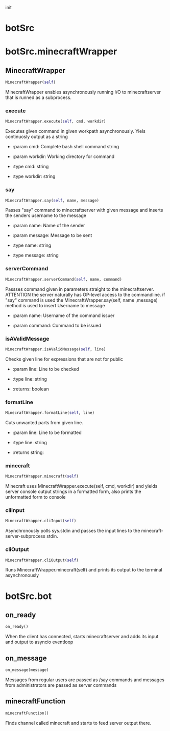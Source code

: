 init
<h1 id="botSrc">botSrc</h1>


<h1 id="botSrc.minecraftWrapper">botSrc.minecraftWrapper</h1>


<h2 id="botSrc.minecraftWrapper.MinecraftWrapper">MinecraftWrapper</h2>

```python
MinecraftWrapper(self)
```

MinecraftWrapper enables asynchronously running I/O to
minecraftserver that is runned as a subprocess.

<h3 id="botSrc.minecraftWrapper.MinecraftWrapper.execute">execute</h3>

```python
MinecraftWrapper.execute(self, cmd, workdir)
```

Executes given command in given workpath asynchronously.
Yiels continuosly output as a string

- :param cmd: Complete bash shell command string

- :param workdir: Working directory for command

- :type cmd: string

- :type workdir: string


<h3 id="botSrc.minecraftWrapper.MinecraftWrapper.say">say</h3>

```python
MinecraftWrapper.say(self, name, message)
```

Passes "say" command to minecraftserver with given message
and inserts the senders username to the message


- :param name: Name of the sender

- :param message: Message to be sent

- :type name: string

- :type message: string


<h3 id="botSrc.minecraftWrapper.MinecraftWrapper.serverCommand">serverCommand</h3>

```python
MinecraftWrapper.serverCommand(self, name, command)
```

Passses command given in parameters straight to the minecraftserver.
ATTENTION the server naturally has OP-level access to the commandline.
if "say" command is used the MinecraftWrapper.say(self, name ,message)
method is used to insert Username to message


- :param name: Username of the command issuer

- :param command: Command to be issued


<h3 id="botSrc.minecraftWrapper.MinecraftWrapper.isAValidMessage">isAValidMessage</h3>

```python
MinecraftWrapper.isAValidMessage(self, line)
```

Checks given line for expressions that are not for public

- :param line: Line to be checked

- :type line: string

- :returns: boolean

<h3 id="botSrc.minecraftWrapper.MinecraftWrapper.formatLine">formatLine</h3>

```python
MinecraftWrapper.formatLine(self, line)
```

Cuts unwanted parts from given line.

- :param line: Line to be formatted

- :type line: string

- :returns string:


<h3 id="botSrc.minecraftWrapper.MinecraftWrapper.minecraft">minecraft</h3>

```python
MinecraftWrapper.minecraft(self)
```

Minecraft uses MinecraftWrapper.execute(self, cmd, workdir) and yields
server console output strings in a formatted form, also
prints the unformatted form to console

<h3 id="botSrc.minecraftWrapper.MinecraftWrapper.cliInput">cliInput</h3>

```python
MinecraftWrapper.cliInput(self)
```

Asynchronously polls  sys.stdin and passes the input lines to the
minecraft-server-subprocess stdin.

<h3 id="botSrc.minecraftWrapper.MinecraftWrapper.cliOutput">cliOutput</h3>

```python
MinecraftWrapper.cliOutput(self)
```

Runs MinecraftWrapper.minecraft(self) and prints its output to
the terminal asynchronously

<h1 id="botSrc.bot">botSrc.bot</h1>


<h2 id="botSrc.bot.on_ready">on_ready</h2>

```python
on_ready()
```

When the client has connected, starts minecraftserver and adds
its input and output to asyncio eventloop

<h2 id="botSrc.bot.on_message">on_message</h2>

```python
on_message(message)
```

Messages from regular users are passed as /say commands and messages
from administrators are passed as server commands

<h2 id="botSrc.bot.minecraftFunction">minecraftFunction</h2>

```python
minecraftFunction()
```

Finds channel called minecraft and starts to feed server output
there.

